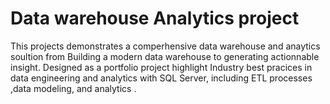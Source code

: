 # Data warehouse Analytics project

This projects demonstrates a comperhensive data warehouse and anaytics soultion  from Building a modern data warehouse to generating actionnable insight. Designed as a portfolio project highlight Industry best pracices in data engineering and analytics with SQL Server, including ETL processes ,data modeling, and analytics .
